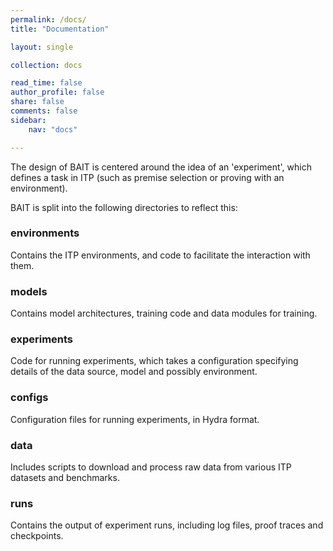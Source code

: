 ```yaml
---
permalink: /docs/
title: "Documentation"

layout: single

collection: docs

read_time: false
author_profile: false
share: false
comments: false
sidebar:
    nav: "docs"

---
```


The design of BAIT is centered around the idea of an 'experiment', which defines a task in ITP (such as premise selection or
proving with an environment).

BAIT is split into the following directories to reflect this: 

### environments
Contains the ITP environments, and code to facilitate the interaction with them.

### models
Contains model architectures, training code and data modules for training.

### experiments
Code for running experiments, which takes a configuration specifying details of the data source, model and possibly environment. 

### configs
Configuration files for running experiments, in Hydra format. 

### data
Includes scripts to download and process raw data from various ITP datasets and benchmarks.

### runs
Contains the output of experiment runs, including log files, proof traces and checkpoints.

